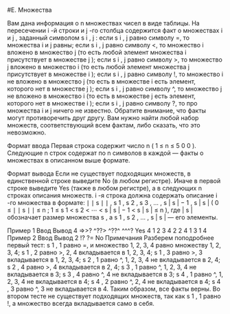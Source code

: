 #E. Множества

Вам дана информация о 
n
 множествах чисел в виде таблицы. На пересечении 
i
-й строки и 
j
-го столбца содержится факт о множествах 
i
 и 
j
, заданный символом 
s
i
,
j
:
если 
s
i
,
j
 равно символу =, то множества 
i
 и 
j
 равны;
если 
s
i
,
j
 равно символу <, то множество 
i
 вложено в множество 
j
 (то есть любой элемент множества 
i
 присутствует в множестве 
j
);
если 
s
i
,
j
 равно символу >, то множество 
j
 вложено в множество 
i
 (то есть любой элемент множества 
j
 присутствует в множестве 
i
);
если 
s
i
,
j
 равно символу !, то множество 
i
 не вложено в множество 
j
 (то есть в множестве 
i
 есть элемент, которого нет в множестве 
j
);
если 
s
i
,
j
 равно символу ^, то множество 
j
 не вложено в множество 
i
 (то есть в множестве 
j
 есть элемент, которого нет в множестве 
i
);
если 
s
i
,
j
 равно символу ?, то про множества 
i
 и 
j
 ничего не известно.
Обратите внимание, что факты могут противоречить друг другу.
Вам нужно найти любой набор множеств, соответствующий всем фактам, либо сказать, что это невозможно.

Формат ввода
Первая строка содержит число 
n
 (
1
≤
n
≤
5
0
0
).
Следующие 
n
 строк содержат по 
n
 символов в каждой — факты о множествах в описанном выше формате.

Формат вывода
Если не существует подходящих множеств, в единственной строке выведите No (в любом регистре).
Иначе в первой строке выведите Yes (также в любом регистре), а в следующих 
n
 строках описания множеств.
i
-я строка должна содержать описание 
i
-го множества в формате: 
∣
∣
s
∣
∣
,
s
1
,
s
2
,
s
3
,
…
,
s
|
s
|
−
1
,
s
|
s
|
 (
0
≤
∣
∣
s
∣
∣
≤
n
;
1
≤
s
1
<
s
2
<
⋯
<
s
|
s
|
−
1
<
s
|
s
|
≤
n
), где 
|
s
|
 обозначает размер множества 
s
, а 
s
1
,
s
2
,
…
,
s
|
s
|
 — его элементы.

Пример 1
Ввод	Вывод
4
=>>?
^??>
^??^
^^^?
Yes
4 1 2 3 4
2 2 4
1 3
1 4
Пример 2
Ввод	Вывод
2
!?
?=
No
Примечания
Разберем поподробнее первый тест:
s
1
,
1
 равно =, и множество 1, 2, 3, 4 равно множеству 1, 2, 3, 4;
s
1
,
2
 равно >, 2, 4 вкладывается в 1, 2, 3, 4;
s
1
,
3
 равно >, 3 вкладывается в 1, 2, 3, 4;
s
2
,
1
 равно ^, 1, 2, 3, 4 не вкладывается в 2, 4;
s
2
,
4
 равно >, 4 вкладывается в 2, 4;
s
3
,
1
 равно ^, 1, 2, 3, 4 не вкладывается в 3;
s
3
,
4
 равно ^, 4 не вкладывается в 3;
s
4
,
1
 равно ^, 1, 2, 3, 4 не вкладывается в 4;
s
4
,
2
 равно ^, 2, 4 не вкладывается в 4;
s
4
,
3
 равно ^, 3 не вкладывается в 4.
Таким образом, все факты верны.
Во втором тесте не существует подходящих множеств, так как 
s
1
,
1
 равно !, а множество всегда вкладывается само в себя.


